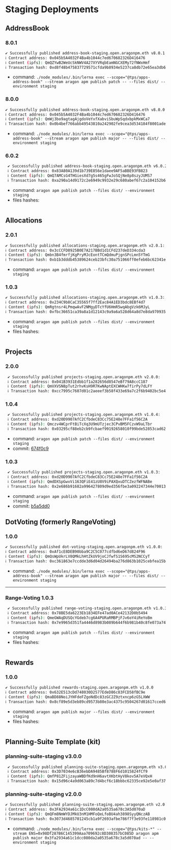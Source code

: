 # Staging Deployments

## AddressBook

### 8.0.1

```sh
✔ Successfully published address-book-staging.open.aragonpm.eth v8.0.1:
ℹ Contract address: 0x045b5A4032F4Ba4b1044c7ed670682326D416476
ℹ Content (ipfs): QmQZYwB2WeUcSkNWV4A27XYVRqbEamNGCXEMy72fNWxHmf
ℹ Transaction hash: 0xd8f48b475837729571cfda9b8934e5237ca8db72e65ea3db63a2ec0a4771e17d
```

- command: `./node_modules/.bin/lerna exec --scope="@tps/apps-address-book" --stream aragon apm publish patch -- --files dist/ --environment staging`

### 8.0.0

```sh
✔ Successfully published address-book-staging.open.aragonpm.eth v8.0.0:
ℹ Contract address: 0x045b5A4032F4Ba4b1044c7ed670682326D416476
ℹ Content (ipfs): QmWj3bo9agtagAjgdoVeYxfXabviSbuWpSqdxbpkMxWCa7
ℹ Transaction hash: 0x0b4bef766abb49543810a242902fe9cea3d534184f8001ade47f341559982c2b
```

- command: `./node_modules/.bin/lerna exec --scope="@tps/apps-address-book" --stream aragon apm publish major -- --files dist/ --environment staging`

### 6.0.2

```sh
 ✔ Successfully published address-book-staging.open.aragonpm.eth v6.0.2:
 ℹ Contract address: 0x83A80A139d1b739E856e1daee9AF5aBBE93FB823
 ℹ Content (ipfs): QmQ7AMCsG4THGiesXd7g5s465gFwJoSQjNe8p8szyJUMS7
 ℹ Transaction hash: 0xa290a14d9172c2e6949c9932e29c680abef67c2a104152b6519cb5100dab7d71
```

- command: `aragon apm publish patch --files dist/ --environment staging`
- files hashes:

```sh

```

## Allocations

### 2.0.1

```sh
✔ Successfully published allocations-staging.open.aragonpm.eth v2.0.1:
ℹ Contract address: 0x3cCCFD8925B0E7A217BBd1d1CFd237deD334cda3
ℹ Content (ipfs): Qmbn3B4fmrfjKgPryMJcEontTCmQdmuPjgnSPcLmn5YTmG
ℹ Transaction hash: 0xb1b3dddb45389624ceb23bfc30a751066ff0efeb6bc62341e0f47be9633c785f
```

- command: `aragon apm publish patch --files dist/ --environment staging`

### 1.0.3

```sh
✔ Successfully published allocations-staging.open.aragonpm.eth v1.0.3:
ℹ Contract address: 0x234C9b8CaC35565f7ff2Eac84A1ED3bdc8EBf4d7
ℹ Content (ipfs): QmRgtnsr4LPmqwAvF2NMgyDTcYfU6HmR5wqAbgVzk6MJyL
ℹ Transaction hash: 0xfbc36651ca39a8a1d12143c9a9a6a528d64a8d7e8da970935e4c0900152a8e77
```

- command: `aragon apm publish patch --files dist/ --environment staging`
- files hashes:

```sh

```

## Projects

### 2.0.0

```sh
 ✔ Successfully published projects-staging.open.aragonpm.eth v2.0.0:
 ℹ Contract address: 0x041B3931Edbb1f1a282656d8547eBf79A8ccC187
 ℹ Content (ipfs): QmVXVSN8pTut2rhvKsH9R7KwNAptEXCWHKw7firPy7dLFY
 ℹ Transaction hash: 0xcc7995c7607d01c2aeeef3b58f433e69a7c2f6b9402bc5e4c8c6395c5f2de0a8
```

### 1.0.4

```sh
 ✔ Successfully published projects-staging.open.aragonpm.eth v1.0.4:
 ℹ Contract address: 0xd20D9907AfC2CfbdeC83Cc75E248e7FFa1f56C2A
 ℹ Content (ipfs): Qmczv4WCprFtBiTcXq3U9mUTzjec3CPvBM5FCzvW9aLTbr
 ℹ Transaction hash: 0x03295cf88eb2cb9fcbaef99192658010f99bde52853cad62ba4f683121c22a38
```

- command: `aragon apm publish patch --files dist/ --environment staging`
- commit: [674f0c9](https://github.com/AutarkLabs/planning-suite/commit/674f0c9db6ae89ef9aa6686b28963eb048f0fb1f)

### 1.0.3

```sh
 ✔ Successfully published projects-staging.open.aragonpm.eth v1.0.3:
 ℹ Contract address: 0xd20D9907AfC2CfbdeC83Cc75E248e7FFa1f56C2A
 ℹ Content (ipfs): QmdDXSpGwvVi163QFiE41zU8V9iPAXQxuDTCZezfWFNABe
 ℹ Transaction hash: 0x2e686b91682a996427809d9ed356fbe3a092247344e7001386f19bdc8964a026
```

- command: `aragon apm publish patch --files dist/ --environment staging`
- commit: [b5a5dd0](https://github.com/AutarkLabs/planning-suite/commit/b5a5dd0685e0a66e8124c9901e4f1f6249ed0d11)

## DotVoting (formerly RangeVoting)

### 1.0.0

```sh
✔ Successfully published dot-voting-staging.open.aragonpm.eth v1.0.0:
ℹ Contract address: 0xAf1cE8DEB90bba9C2C5C077cdfbd6eD67d824F96
ℹ Content (ipfs): QmQsWpUkrLV8QMkLhHtZkUV9joCJfwfS1S695cMS2NCCyT
ℹ Transaction hash: 0xc361863e7ccdde3d6d04d26494ba276d863b1025cebfea15b345c95a1fab7cbe
```

- command: `./node_modules/.bin/lerna exec --scope="@tps/apps-address-book" --stream aragon apm publish major -- --files dist/ --environment staging`

---

### Range-Voting 1.0.3

```sh
 ✔ Successfully published range-voting-staging.open.aragonpm.eth v1.0.3:
 ℹ Contract address: 0x78BE5da6223Eb1834EFe47ad0ACe42132D0b5494
 ℹ Content (ipfs): QmeGWAqDUSQcYGdeb7cg6A4PURaRMBPjFJv6oY4iReYoBm
 ℹ Transaction hash: 0x7e9965d351fa4446d8983b089b644f6b981b40c8fe073a74c2fcac7e8bde2d7f
```

- command: `aragon apm publish patch --files dist/ --environment staging`
- files hashes:

```sh


```

## Rewards

### 1.0.0

```sh
✔ Successfully published rewards-staging.open.aragonpm.eth v1.0.0
ℹ Contract address: 0x632E513cDd748030D2577EdeD86c83FCD58fBC9e
ℹ Content (ipfs): QmaBD88NoiJYHFdeFZgoNdDc83zGC2Z9ztxncp6zG5LXWW
ℹ Transaction hash: 0x8cf89e5d3eb89cd9573b80e3ac4375c9504267d01617cced610e4ec483ac3280
```

- command: `aragon apm publish major --files dist/ --environment staging`
- files hashes:

```sh


```

## Planning-Suite Template (kit)

### planning-suite-staging v3.0.0

```sh
 ✔ Successfully published planning-suite-staging.open.aragonpm.eth v3.0.0:
 ℹ Contract address: 0x3D7034e6cB36ebDA9485Bf8788F6d1015824fCf9
 ℹ Content (ipfs): QmfP81ZFijzayaWBDfKd9nH6avtXKbtHyV8kov5A7eVQxH
 ℹ Transaction hash: 0x15d96c4a9d063a89c7d4bcf6c18bbbc62335ce92e5e0af37e3255fe939299f58
```

### planning-suite-staging v2.0.0

```sh
✔ Successfully published planning-suite-staging.open.aragonpm.eth v2.0.0:
ℹ Contract address: 0x3FA2934a61c1DcC080dA2a0535a678c3A5d070aD
ℹ Content (ipfs): QmQFm8NmWYDJMkU3nM1HMFoQeLfoBU4ah3898SyyQNczAB
ℹ Transaction hash: 0x3073d4685701245cb1a9f2693afbe786f7f3e93fe118981c03815bdc7f8503fc
```

- command: `./node_modules/.bin/lerna exec --scope="@tps/kits-*" --stream ENS=0x98Df287B6C145399Aaa709692c8D308357bC085D aragon apm publish major 0x3fa2934a61c1dcc080da2a0535a678c3a5d070ad -- --environment staging`
